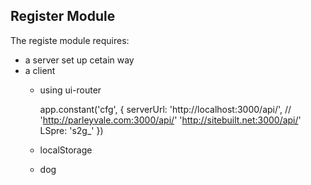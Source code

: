 ## Register Module
The registe module requires:
* a server set up cetain way
* a client 
	* using ui-router

		app.constant('cfg', {
		    serverUrl: 'http://localhost:3000/api/',
		    // 'http://parleyvale.com:3000/api/'  'http://sitebuilt.net:3000/api/'
		    LSpre: 's2g_'
		})

	* localStorage 
	* dog